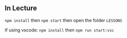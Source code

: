 ## In Lecture
`npm install` then `npm start` then open the folder `LESSONS`

If using vscode:
`npm install` then `npm run start:vsc`
